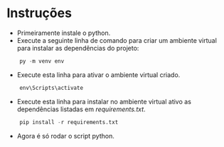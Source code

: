 # Instruções

- Primeiramente instale o python.
- Execute a seguinte linha de comando para criar um ambiente virtual para instalar as dependências do projeto:

```python
    py -m venv env
```
- Execute esta linha para ativar o ambiente virtual criado.

```python
    env\Scripts\activate
```
- Execute esta linha para instalar no ambiente virtual ativo as dependências listadas em *requirements.txt*.

```python
    pip install -r requirements.txt
```
- Agora é só rodar o script python.
